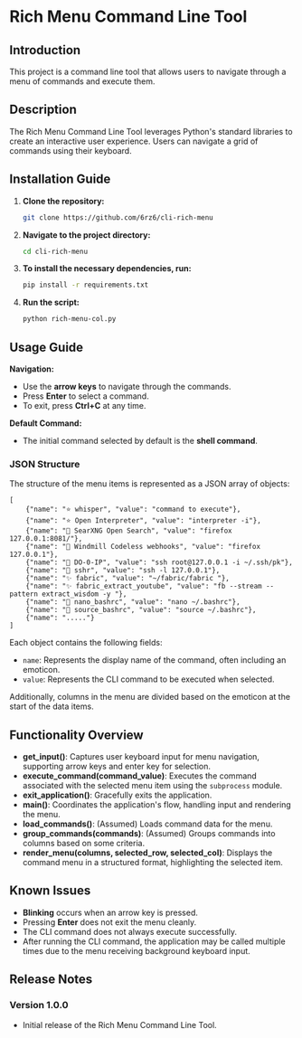 # Rich Menu Command Line Tool

## Introduction
This project is a command line tool that allows users to navigate through a menu of commands and execute them.

## Description
The Rich Menu Command Line Tool leverages Python's standard libraries to create an interactive user experience. Users can navigate a grid of commands using their keyboard.

## Installation Guide

1. **Clone the repository:**
   
   ```bash
   git clone https://github.com/6rz6/cli-rich-menu
   ```

2. **Navigate to the project directory:**
   
   ```bash
   cd cli-rich-menu
   ```
3. **To install the necessary dependencies, run:**

   ```bash
   pip install -r requirements.txt
   ```

4. **Run the script:**
 
   ```bash
   python rich-menu-col.py
   ```
## Usage Guide

   **Navigation:**
   - Use the **arrow keys** to navigate through the commands.
   - Press **Enter** to select a command.
   - To exit, press **Ctrl+C** at any time.

   **Default Command:**
   - The initial command selected by default is the **shell command**.

### JSON Structure
The structure of the menu items is represented as a JSON array of objects:
```
[
    {"name": "⭐ whisper", "value": "command to execute"},
    {"name": "⭐ Open Interpreter", "value": "interpreter -i"},
    {"name": "🔴 SearXNG Open Search", "value": "firefox 127.0.0.1:8081/"},
    {"name": "🔴 Windmill Codeless webhooks", "value": "firefox 127.0.0.1"},
    {"name": "🧡 DO-0-IP", "value": "ssh root@127.0.0.1 -i ~/.ssh/pk"},
    {"name": "🧡 sshr", "value": "ssh -l 127.0.0.1"},
    {"name": "✨ fabric", "value": "~/fabric/fabric "},
    {"name": "✨ fabric_extract_youtube", "value": "fb --stream --pattern extract_wisdom -y "},
    {"name": "💚 nano_bashrc", "value": "nano ~/.bashrc"},
    {"name": "💚 source_bashrc", "value": "source ~/.bashrc"},
    {"name": "....."}
]
```
Each object contains the following fields:
- `name`: Represents the display name of the command, often including an emoticon.
- `value`: Represents the CLI command to be executed when selected.

Additionally, columns in the menu are divided based on the emoticon at the start of the data items.

## Functionality Overview
- **get_input()**: Captures user keyboard input for menu navigation, supporting arrow keys and enter key for selection.
- **execute_command(command_value)**: Executes the command associated with the selected menu item using the `subprocess` module.
- **exit_application()**: Gracefully exits the application.
- **main()**: Coordinates the application's flow, handling input and rendering the menu.
- **load_commands()**: (Assumed) Loads command data for the menu.
- **group_commands(commands)**: (Assumed) Groups commands into columns based on some criteria.
- **render_menu(columns, selected_row, selected_col)**: Displays the command menu in a structured format, highlighting the selected item.

## Known Issues
- **Blinking** occurs when an arrow key is pressed.
- Pressing **Enter** does not exit the menu cleanly.
- The CLI command does not always execute successfully.
- After running the CLI command, the application may be called multiple times due to the menu receiving background keyboard input.

## Release Notes
### Version 1.0.0
- Initial release of the Rich Menu Command Line Tool.
